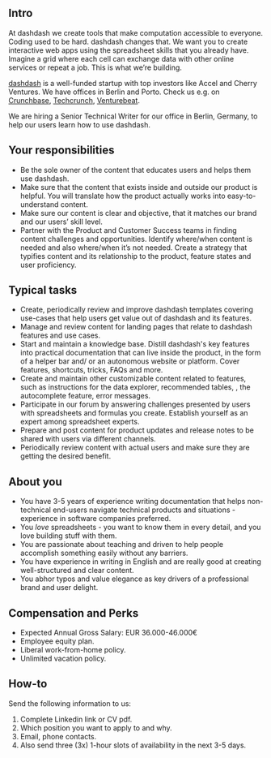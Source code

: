 ## Intro
At dashdash we create tools that make computation accessible to everyone.
Coding used to be hard. dashdash changes that. We want you to create interactive web apps using the spreadsheet skills that you already have. Imagine a grid where each cell can exchange data with other online services or repeat a job. This is what we’re building.

[dashdash](https://dashdash.com/) is a well-funded startup with top investors like Accel and Cherry Ventures. We have offices in Berlin and Porto. Check us e.g. on [Crunchbase](https://www.crunchbase.com/organization/dashdash), [Techcrunch](https://techcrunch.com/2018/05/16/dashdash-a-platform-to-create-web-apps-using-only-spreadsheet-skills-nabs-8m-led-by-accel/), [Venturebeat](https://venturebeat.com/2018/05/16/accel-leads-8-million-investment-in-dashdash-to-create-web-apps-from-spreadsheets/).

We are hiring a Senior Technical Writer for our office in Berlin, Germany, to help our users learn how to use dashdash.

## Your responsibilities
- Be the sole owner of the content that educates users and helps them use dashdash.
- Make sure that the content that exists inside and outside our product is helpful. You will translate how the product actually works into easy-to-understand content.
- Make sure our content is clear and objective, that it matches our brand and our users’ skill level. 
- Partner with the Product and Customer Success teams in finding content challenges and  opportunities. Identify where/when content is needed and also where/when it’s not needed. Create a strategy that typifies content and its relationship to the product, feature states and user proficiency.

## Typical tasks
- Create, periodically review and improve dashdash templates covering use-cases that help users get value out of dashdash and its features. 
- Manage and review content for landing pages that relate to dashdash features and use cases.
- Start and maintain a knowledge base. Distill dashdash's key features into practical documentation that can live inside the product, in the form of a helper bar and/ or an autonomous website or platform. Cover features, shortcuts, tricks, FAQs and more.
- Create and maintain other customizable content related to features, such as  instructions for the data explorer, recommended tables, , the autocomplete feature, error messages.
- Participate in our forum by answering challenges presented by users with spreadsheets and formulas you create. Establish yourself as an expert among spreadsheet experts.
- Prepare and post content for product updates and release notes to be shared with users via different channels. 
- Periodically review content with actual users and make sure they are getting the desired benefit. 

## About you
- You have 3-5 years of experience writing documentation that helps non-technical end-users navigate technical products and situations - experience in software companies preferred. 
- You *love* spreadsheets - you want to know them in every detail, and you love building stuff with them.
- You are passionate about teaching and driven to help people accomplish something easily without any barriers.
- You have experience in writing in English and are really good at creating well-structured and clear content. 
- You abhor typos and value elegance as key drivers of a professional brand and user delight.

## Compensation and Perks
- Expected Annual Gross Salary: EUR 36.000-46.000€
- Employee equity plan.
- Liberal work-from-home policy.
- Unlimited vacation policy.

## How-to
Send the following information to us:
1. Complete Linkedin link or CV pdf.
1. Which position you want to apply to and why.
1. Email, phone contacts.
1. Also send three (3x) 1-hour slots of availability in the next 3-5 days.
